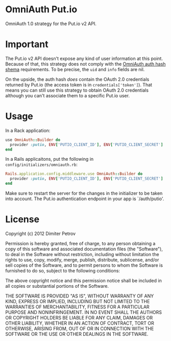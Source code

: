 # OmniAuth Put.io

OmniAuth 1.0 strategy for the Put.io v2 API.

# Important

The Put.io v2 API doesn't expose any kind of user information at this point. Because of that, this strategy does not comply with the [OmniAuth auth hash shema](https://github.com/intridea/omniauth/wiki/Auth-Hash-Schema) requirements. To be precise, the `uid` and `info` fields are nil.

On the upside, the auth hash *does* contain the OAuth 2.0 credentials returned by Put.io (the access token is in `credentials['token']`). That means you can still use this strategy to obtain OAuth 2.0 credentials although you can't associate them to a specific Put.io user.

# Usage

In a Rack application:

```ruby
use OmniAuth::Builder do
  provider :putio, ENV['PUTIO_CLIENT_ID'], ENV['PUTIO_CLIENT_SECRET']
end
```

In a Rails applicaitons, put the following in `config/initializers/omniauth.rb`:

```ruby
Rails.application.config.middleware.use OmniAuth::Builder do
  provider :putio, ENV['PUTIO_CLIENT_ID'], ENV['PUTIO_CLIENT_SECRET']
end
```

Make sure to restart the server for the changes in the initializer to be taken into account.
The Put.io authentication endpoint in your app is `/auth/putio'.

# License

Copyright (c) 2012 Dimiter Petrov

Permission is hereby granted, free of charge, to any person obtaining a copy of
this software and associated documentation files (the "Software"), to deal in
the Software without restriction, including without limitation the rights to
use, copy, modify, merge, publish, distribute, sublicense, and/or sell copies
of the Software, and to permit persons to whom the Software is furnished to do
so, subject to the following conditions:

The above copyright notice and this permission notice shall be included in all
copies or substantial portions of the Software.

THE SOFTWARE IS PROVIDED "AS IS", WITHOUT WARRANTY OF ANY KIND, EXPRESS OR
IMPLIED, INCLUDING BUT NOT LIMITED TO THE WARRANTIES OF MERCHANTABILITY,
FITNESS FOR A PARTICULAR PURPOSE AND NONINFRINGEMENT. IN NO EVENT SHALL THE
AUTHORS OR COPYRIGHT HOLDERS BE LIABLE FOR ANY CLAIM, DAMAGES OR OTHER
LIABILITY, WHETHER IN AN ACTION OF CONTRACT, TORT OR OTHERWISE, ARISING FROM,
OUT OF OR IN CONNECTION WITH THE SOFTWARE OR THE USE OR OTHER DEALINGS IN THE
SOFTWARE.

